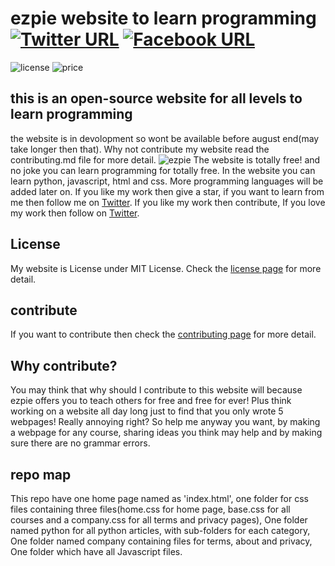 # ezpie website to learn programming  [![Twitter URL](https://img.shields.io/twitter/url/https/twitter.com/bukotsunikki.svg?style=social&label=Follow%20%40ezpie)](https://twitter.com/ezpieCo) [![Facebook URL](https://img.shields.io/twitter/url?label=follow%20@ezpie&logo=facebook&style=social&url=http%3A%2F%2Ffacebook.com)](https://www.facebook.com/profile.php?id=100082135591250)
![license](https://img.shields.io/badge/license-MIT-green) ![price](https://img.shields.io/badge/price-FREE-blue)
## this is an open-source website for all levels to learn programming
the website is in devolopment so wont be available before august end(may take longer then that). 
Why not contribute my website read the contributing.md file for more detail.
![ezpie](https://user-images.githubusercontent.com/104765117/172398008-f0f50a3c-1a91-4ff4-80cc-ad8eaed1b354.png)
The website is totally free! and no joke you can learn programming for totally free. In the website you can learn python, javascript, html and css. More programming languages will be added later on. If you like my work then give a star, if you want to learn from me then
follow me on [Twitter](https://twitter.com/ezpieCo). 
If you like my work then contribute, If you love my work then follow on [Twitter](https://twitter.com/ezpieCo).
## License
My website is License under MIT License. Check the [license page](https://github.com/ishaan010/ezpie/blob/master/LICENSE) for more detail.
## contribute
If you want to contribute then check the [contributing page](https://github.com/ishaan010/ezpie/blob/master/CONTRIBUTING.md) for more detail.
## Why contribute? 
You may think that why should I contribute to this website will because ezpie offers you to teach others for free and free for ever! Plus think working on a website all day long just to find that you only wrote 5 webpages! Really annoying right? So help me anyway you want, by making a webpage for any course, sharing ideas you think may help and by making sure there are no grammar errors.
## repo map
This repo have one home page named as 'index.html',
one folder for css files containing three files(home.css for home page, base.css for all courses and a company.css for all terms and privacy pages), 
One folder named python for all python articles, with sub-folders for each category, 
One folder named company containing files for terms, about and privacy, 
One folder which have all Javascript files.

